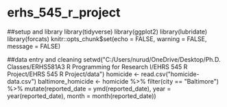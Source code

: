 # erhs_545_r_project


##setup and library
library(tidyverse)
library(ggplot2)
library(lubridate)
library(forcats)
knitr::opts_chunk$set(echo = FALSE, warning = FALSE, message = FALSE)

##data entry and cleaning
setwd("C:/Users/nurud/OneDrive/Desktop/Ph.D. Classes/ERHS581A3 R Programming for Research I/EHRS 545 R Project/EHRS 545 R Project/data")
homicide <- read.csv("homicide-data.csv")
baltimore_homicide <- homicide %>% 
  filter(city == "Baltimore") %>% 
  mutate(reported_date = ymd(reported_date),
         year = year(reported_date),
         month = month(reported_date))
